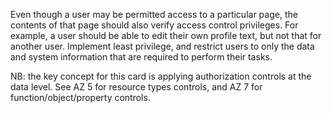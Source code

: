 Even though a user may be permitted access to a particular page, the contents of that page should also verify access control privileges. For example, a user should be able to edit their own profile text, but not that for another user. Implement least privilege, and restrict users to only the data and system information that are required to perform their tasks.

NB: the key concept for this card is applying authorization controls at the data level. See AZ 5 for resource types controls, and AZ 7 for function/object/property controls.
